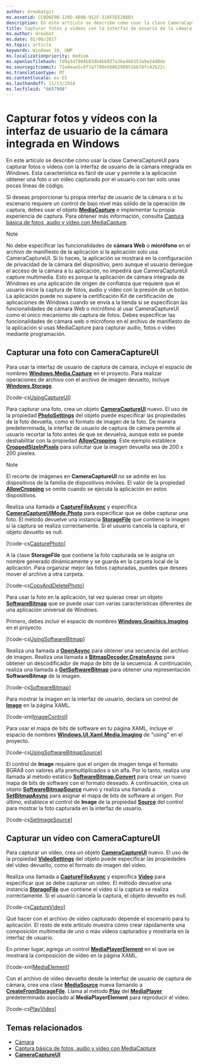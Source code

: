 ```yaml
---
author: drewbatgit
ms.assetid: CC0D6E9B-128D-488B-912F-318F5EE2B8D3
description: En este artículo se describe cómo usar la clase CameraCaptureUI para capturar fotos o vídeos con la interfaz de usuario de la cámara integrada en Windows.
title: Capturar fotos y vídeos con la interfaz de usuario de la cámara integrada en Windows
ms.author: drewbat
ms.date: 02/08/2017
ms.topic: article
keywords: Windows 10, UWP
ms.localizationpriority: medium
ms.openlocfilehash: fd9a347904b83db4bb927a36e466153a9e24d8de
ms.sourcegitcommit: 71e8eae5c077a7740e5606298951bb78fc42b22c
ms.translationtype: MT
ms.contentlocale: es-ES
ms.lasthandoff: 11/13/2018
ms.locfileid: "6657988"
---
```

# <a name="capture-photos-and-video-with-windows-built-in-camera-ui"></a>Capturar fotos y vídeos con la interfaz de usuario de la cámara integrada en Windows



En este artículo se describe cómo usar la clase CameraCaptureUI para capturar fotos o vídeos con la interfaz de usuario de la cámara integrada en Windows. Esta característica es fácil de usar y permite a la aplicación obtener una foto o un vídeo capturado por el usuario con tan solo unas pocas líneas de código.

Si deseas proporcionar tu propia interfaz de usuario de la cámara o si tu escenario requiere un control de bajo nivel más sólido de la operación de captura, debes usar el objeto [**MediaCapture**](https://msdn.microsoft.com/library/windows/apps/br241124) e implementar tu propia experiencia de captura. Para obtener más información, consulta [Captura básica de fotos, audio y vídeo con MediaCapture](basic-photo-video-and-audio-capture-with-MediaCapture.md).

> [!NOTE]
> No debe especificar las funcionalidades de **cámara Web** o **micrófono** en el archivo de manifiesto de la aplicación si la aplicación solo usa CameraCaptureUI. Si lo haces, la aplicación se mostrará en la configuración de privacidad de la cámara del dispositivo, pero aunque el usuario deniegue el acceso de la cámara a tu aplicación, no impedirá que CameraCaptureUI capture multimedia. Esto es porque la aplicación de cámara integrada de Windows es una aplicación de origen de confianza que requiere que el usuario inicie la captura de fotos, audio y vídeo con la presión de un botón. La aplicación puede no supere la certificación Kit de certificación de aplicaciones de Windows cuando se envía a la tienda si se especifican las funcionalidades de cámara Web o micrófono al usar CameraCaptureUI como el único mecanismo de captura de fotos.
> Debes especificar las funcionalidades de cámara web o micrófono en el archivo de manifiesto de la aplicación si usas MediaCapture para capturar audio, fotos o vídeo mediante programación.

## <a name="capture-a-photo-with-cameracaptureui"></a>Capturar una foto con CameraCaptureUI

Para usar la interfaz de usuario de captura de cámara, incluye el espacio de nombres [**Windows.Media.Capture**](https://msdn.microsoft.com/library/windows/apps/br226738) en el proyecto. Para realizar operaciones de archivo con el archivo de imagen devuelto, incluye [**Windows.Storage**](https://msdn.microsoft.com/library/windows/apps/br227346).

[!code-cs[UsingCaptureUI](./code/CameraCaptureUIWin10/cs/MainPage.xaml.cs#SnippetUsingCaptureUI)]

Para capturar una foto, crea un objeto [**CameraCaptureUI**](https://msdn.microsoft.com/library/windows/apps/br241030) nuevo. El uso de la propiedad [**PhotoSettings**](https://msdn.microsoft.com/library/windows/apps/br241058) del objeto puede especificar las propiedades de la foto devuelta, como el formato de imagen de la foto. De manera predeterminada, la interfaz de usuario de captura de cámara permite al usuario recortar la foto antes de que se devuelva, aunque esto se puede deshabilitar con la propiedad [**AllowCropping**](https://msdn.microsoft.com/library/windows/apps/br241042). Este ejemplo establece [**CroppedSizeInPixels**](https://msdn.microsoft.com/library/windows/apps/br241044) para solicitar que la imagen devuelta sea de 200 x 200 píxeles.

> [!NOTE]
> El recorte de imágenes en **CameraCaptureUI** no se admite en los dispositivos de la familia de dispositivos móviles. El valor de la propiedad [**AllowCropping**](https://msdn.microsoft.com/library/windows/apps/br241042) se omite cuando se ejecuta la aplicación en estos dispositivos.

Realiza una llamada a [**CaptureFileAsync**](https://msdn.microsoft.com/library/windows/apps/br241057) y especifica [**CameraCaptureUIMode.Photo**](https://msdn.microsoft.com/library/windows/apps/br241040) para especificar que se debe capturar una foto. El método devuelve una instancia [**StorageFile**](https://msdn.microsoft.com/library/windows/apps/br227171) que contiene la imagen si la captura se realiza correctamente. Si el usuario cancela la captura, el objeto devuelto es null.

[!code-cs[CapturePhoto](./code/CameraCaptureUIWin10/cs/MainPage.xaml.cs#SnippetCapturePhoto)]

A la clase **StorageFile** que contiene la foto capturada se le asigna un nombre generado dinámicamente y se guarda en la carpeta local de la aplicación. Para organizar mejor las fotos capturadas, puedes que desees mover el archivo a otra carpeta.

[!code-cs[CopyAndDeletePhoto](./code/CameraCaptureUIWin10/cs/MainPage.xaml.cs#SnippetCopyAndDeletePhoto)]

Para usar la foto en la aplicación, tal vez quieras crear un objeto [**SoftwareBitmap**](https://msdn.microsoft.com/library/windows/apps/dn887358) que se puede usar con varias características diferentes de una aplicación universal de Windows.

Primero, debes incluir el espacio de nombres [**Windows.Graphics.Imaging**](https://msdn.microsoft.com/library/windows/apps/br226400) en el proyecto.

[!code-cs[UsingSoftwareBitmap](./code/CameraCaptureUIWin10/cs/MainPage.xaml.cs#SnippetUsingSoftwareBitmap)]

Realiza una llamada a [**OpenAsync**](https://msdn.microsoft.com/library/windows/apps/br227116) para obtener una secuencia del archivo de imagen. Realiza una llamada a [**BitmapDecoder.CreateAsync**](https://msdn.microsoft.com/library/windows/apps/br226182) para obtener un descodificador de mapa de bits de la secuencia. A continuación, realiza una llamada a [**GetSoftwareBitmap**](https://msdn.microsoft.com/library/windows/apps/dn887332) para obtener una representación **SoftwareBitmap** de la imagen.

[!code-cs[SoftwareBitmap](./code/CameraCaptureUIWin10/cs/MainPage.xaml.cs#SnippetSoftwareBitmap)]

Para mostrar la imagen en la interfaz de usuario, declara un control de [**Image**](https://msdn.microsoft.com/library/windows/apps/br242752) en la página XAML.

[!code-xml[ImageControl](./code/CameraCaptureUIWin10/cs/MainPage.xaml#SnippetImageControl)]

Para usar el mapa de bits de software en tu página XAML, incluye el espacio de nombres [**Windows.UI.Xaml.Media.Imaging**](https://msdn.microsoft.com/library/windows/apps/br243258) de "using" en el proyecto.

[!code-cs[UsingSoftwareBitmapSource](./code/CameraCaptureUIWin10/cs/MainPage.xaml.cs#SnippetUsingSoftwareBitmapSource)]

El control de **Image** requiere que el origen de imagen tenga el formato BGRA8 con valores alfa premultiplicados o sin alfa. Por lo tanto, realiza una llamada al método estático [**SoftwareBitmap.Convert**](https://msdn.microsoft.com/library/windows/apps/dn887362) para crear un nuevo mapa de bits de software con el formato deseado. A continuación, crea un objeto [**SoftwareBitmapSource**](https://msdn.microsoft.com/library/windows/apps/dn997854) nuevo y realiza una llamada a [**SetBitmapAsync**](https://msdn.microsoft.com/library/windows/apps/dn997856) para asignar el mapa de bits de software al origen. Por último, establece el control de **Image** de la propiedad [**Source**](https://msdn.microsoft.com/library/windows/apps/br242760) del control para mostrar la foto capturada en la interfaz de usuario.

[!code-cs[SetImageSource](./code/CameraCaptureUIWin10/cs/MainPage.xaml.cs#SnippetSetImageSource)]

## <a name="capture-a-video-with-cameracaptureui"></a>Capturar un vídeo con CameraCaptureUI

Para capturar un vídeo, crea un objeto [**CameraCaptureUI**](https://msdn.microsoft.com/library/windows/apps/br241030) nuevo. El uso de la propiedad [**VideoSettings**](https://msdn.microsoft.com/library/windows/apps/br241059) del objeto puede especificar las propiedades del vídeo devuelto, como el formato de imagen del vídeo.

Realiza una llamada a [**CaptureFileAsync**](https://msdn.microsoft.com/library/windows/apps/br241057) y especifica [**Video**](https://msdn.microsoft.com/library/windows/apps/br241059) para especificar que se debe capturar un vídeo. El método devuelve una instancia [**StorageFile**](https://msdn.microsoft.com/library/windows/apps/br227171) que contiene el vídeo si la captura se realiza correctamente. Si el usuario cancela la captura, el objeto devuelto es null.

[!code-cs[CaptureVideo](./code/CameraCaptureUIWin10/cs/MainPage.xaml.cs#SnippetCaptureVideo)]

Qué hacer con el archivo de vídeo capturado depende el escenario para tu aplicación. El resto de este artículo muestra cómo crear rápidamente una composición multimedia de uno o más vídeos capturados y mostrarla en la interfaz de usuario.

En primer lugar, agrega un control [**MediaPlayerElement**](https://docs.microsoft.com/uwp/api/Windows.UI.Xaml.Controls.MediaPlayerElement) en el que se mostrará la composición de vídeo en la página XAML.

[!code-xml[MediaElement](./code/CameraCaptureUIWin10/cs/MainPage.xaml#SnippetMediaElement)]


Con el archivo de vídeo devuelto desde la interfaz de usuario de captura de cámara, crea una clase [**MediaSource**](https://docs.microsoft.com/uwp/api/windows.media.core.mediasource) nueva llamando a **[CreateFromStorageFile](https://docs.microsoft.com/uwp/api/windows.media.core.mediasource.createfromstoragefile)**. Llama al método **[Play](https://docs.microsoft.com/uwp/api/windows.media.playback.mediaplayer.Play)** del **[MediaPlayer](https://docs.microsoft.com/uwp/api/windows.media.playback.mediaplayer)** predeterminado asociado al **MediaPlayerElement** para reproducir el vídeo.

[!code-cs[PlayVideo](./code/CameraCaptureUIWin10/cs/MainPage.xaml.cs#SnippetPlayVideo)]
 

## <a name="related-topics"></a>Temas relacionados

* [Cámara](camera.md)
* [Captura básica de fotos, audio y vídeo con MediaCapture](basic-photo-video-and-audio-capture-with-MediaCapture.md)
* [**CameraCaptureUI**](https://msdn.microsoft.com/library/windows/apps/br241030) 
 

 





